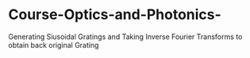 # Course-Optics-and-Photonics-
Generating Siusoidal Gratings and Taking Inverse Fourier Transforms to obtain back original Grating

